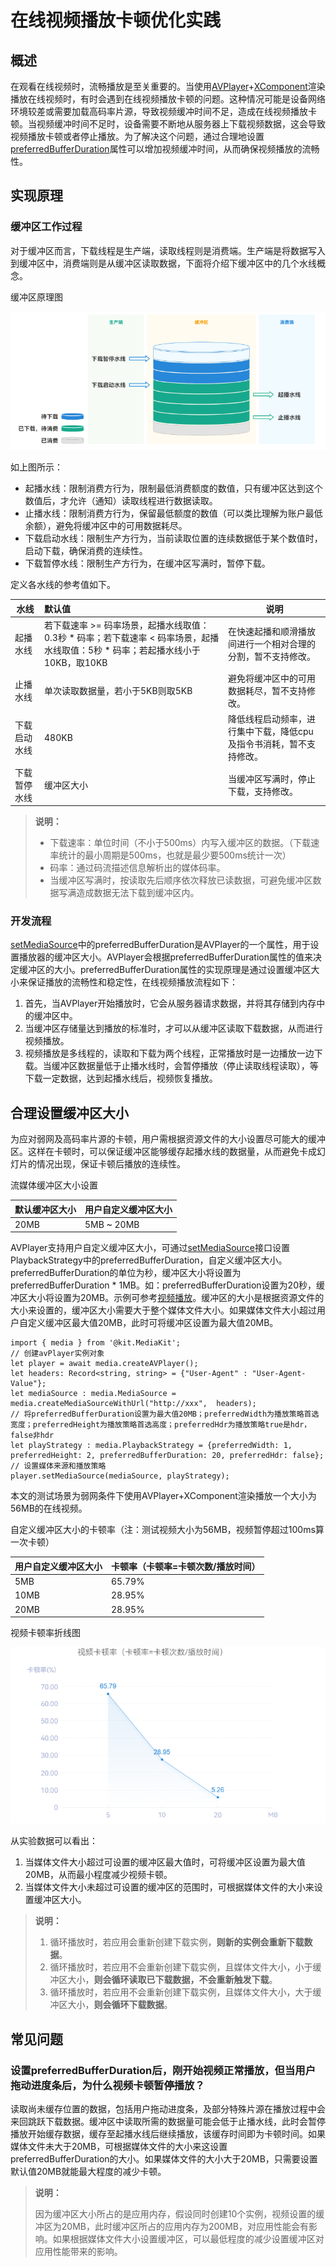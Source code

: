 # 在线视频播放卡顿优化实践

## 概述

在观看在线视频时，流畅播放是至关重要的。当使用[AVPlayer](../reference/apis-media-kit/js-apis-media.md#avplayer9)+[XComponent](../reference/apis-arkui/arkui-ts/ts-basic-components-xcomponent.md)渲染播放在线视频时，有时会遇到在线视频播放卡顿的问题。这种情况可能是设备网络环境较差或需要加载高码率片源，导致视频缓冲时间不足，造成在线视频播放卡顿。当视频缓冲时间不足时，设备需要不断地从服务器上下载视频数据，这会导致视频播放卡顿或者停止播放。为了解决这个问题，通过合理地设置[preferredBufferDuration](../reference/apis-media-kit/js-apis-media.md#playbackstrategy12)属性可以增加视频缓冲时间，从而确保视频播放的流畅性。

## 实现原理

### 缓冲区工作过程

对于缓冲区而言，下载线程是生产端，读取线程则是消费端。生产端是将数据写入到缓冲区中，消费端则是从缓冲区读取数据，下面将介绍下缓冲区中的几个水线概念。

缓冲区原理图  


![online_video_playback_lags_practice](./figures/online_video_playback_lags_practice.PNG)

如上图所示：

- 起播水线：限制消费方行为，限制最低消费额度的数值，只有缓冲区达到这个数值后，才允许（通知）读取线程进行数据读取。
- 止播水线：限制消费方行为，保留最低额度的数值（可以类比理解为账户最低余额），避免将缓冲区中的可用数据耗尽。
- 下载启动水线：限制生产方行为，当前读取位置的连续数据低于某个数值时，启动下载，确保消费的连续性。
- 下载暂停水线：限制生产方行为，在缓冲区写满时，暂停下载。

定义各水线的参考值如下。

| **水线**     | 默认值                                                       | 说明                                                         |
| ------------ | :----------------------------------------------------------- | ------------------------------------------------------------ |
| 起播水线     | 若下载速率 >= 码率场景，起播水线取值：0.3秒 * 码率；若下载速率 < 码率场景，起播水线取值：5秒 * 码率；若起播水线小于10KB，取10KB | 在快速起播和顺滑播放间进行一个相对合理的分割，暂不支持修改。 |
| 止播水线     | 单次读取数据量，若小于5KB则取5KB                             | 避免将缓冲区中的可用数据耗尽，暂不支持修改。                 |
| 下载启动水线 | 480KB                                                        | 降低线程启动频率，进行集中下载，降低cpu及指令书消耗，暂不支持修改。 |
| 下载暂停水线 | 缓冲区大小                                                   | 当缓冲区写满时，停止下载，支持修改。                         |

>**说明：**
>
>- 下载速率：单位时间（不小于500ms）内写入缓冲区的数据。（下载速率统计的最小周期是500ms，也就是最少要500ms统计一次）
>- 码率：通过码流描述信息解析出的媒体码率。
>- 当缓冲区写满时，按读取先后顺序依次释放已读数据，可避免缓冲区数据写满造成数据无法下载到缓冲区内。

### 开发流程

[setMediaSource](../reference/apis-media-kit/js-apis-media.md#setmediasource12)中的preferredBufferDuration是AVPlayer的一个属性，用于设置播放器的缓冲区大小。AVPlayer会根据preferredBufferDuration属性的值来决定缓冲区的大小。preferredBufferDuration属性的实现原理是通过设置缓冲区大小来保证播放的流畅性和稳定性，在线视频播放流程如下：

1. 首先，当AVPlayer开始播放时，它会从服务器请求数据，并将其存储到内存中的缓冲区中。
2. 当缓冲区存储量达到播放的标准时，才可以从缓冲区读取下载数据，从而进行视频播放。
3. 视频播放是多线程的，读取和下载为两个线程，正常播放时是一边播放一边下载。当缓冲区数据量低于止播水线时，会暂停播放（停止读取线程读取），等下载一定数据，达到起播水线后，视频恢复播放。

## 合理设置缓冲区大小

为应对弱网及高码率片源的卡顿，用户需根据资源文件的大小设置尽可能大的缓冲区。这样在卡顿时，可以保证缓冲区能够缓存起播水线的数据量，从而避免卡成幻灯片的情况出现，保证卡顿后播放的连续性。

流媒体缓冲区大小设置

| **默认缓冲区大小** | 用户自定义缓冲区大小 |
| ------------------ | -------------------- |
| 20MB               | 5MB ~ 20MB           |

AVPlayer支持用户自定义缓冲区大小，可通过[setMediaSource](../reference/apis-media-kit/js-apis-media.md#setmediasource12)接口设置PlaybackStrategy中的preferredBufferDuration，自定义缓冲区大小。preferredBufferDuration的单位为秒，缓冲区大小将设置为preferredBufferDuration * 1MB。如：preferredBufferDuration设置为20秒，缓冲区大小将设置为20MB。示例可参考[视频播放](../media/media/video-playback.md)。缓冲区的大小是根据资源文件的大小来设置的，缓冲区大小需要大于整个媒体文件大小。如果媒体文件大小超过用户自定义缓冲区最大值20MB，此时可将缓冲区设置为最大值20MB。

```
import { media } from '@kit.MediaKit';
// 创建avPlayer实例对象
let player = await media.createAVPlayer();
let headers: Record<string, string> = {"User-Agent" : "User-Agent-Value"};
let mediaSource : media.MediaSource = media.createMediaSourceWithUrl("http://xxx",  headers);
// 将preferredBufferDuration设置为最大值20MB；preferredWidth为播放策略首选宽度；preferredHeight为播放策略首选高度；preferredHdr为播放策略true是hdr，false非hdr
let playStrategy : media.PlaybackStrategy = {preferredWidth: 1, preferredHeight: 2, preferredBufferDuration: 20, preferredHdr: false};
// 设置媒体来源和播放策略
player.setMediaSource(mediaSource, playStrategy);
```

本文的测试场景为弱网条件下使用AVPlayer+XComponent渲染播放一个大小为56MB的在线视频。

自定义缓冲区大小的卡顿率（注：测试视频大小为56MB，视频暂停超过100ms算一次卡顿）

| **用户自定义缓冲区大小** | **卡顿率（卡顿率=卡顿次数/播放时间）** |
| ------------------------ | -------------------------------------- |
| 5MB                      | 65.79%                                 |
| 10MB                     | 28.95%                                 |
| 20MB                     | 28.95%                                 |

视频卡顿率折线图  


![online_video_playback_lags_practice_chart](./figures/online_video_playback_lags_practice_chart.PNG)

从实验数据可以看出：

1. 当媒体文件大小超过可设置的缓冲区最大值时，可将缓冲区设置为最大值20MB，从而最小程度减少视频卡顿。
2. 当媒体文件大小未超过可设置的缓冲区的范围时，可根据媒体文件的大小来设置缓冲区大小。

>**说明：**
>
>1. 循环播放时，若应用会重新创建下载实例，**则新的实例会重新下载数据**。
>2. 循环播放时，若应用不会重新创建下载实例，且媒体文件大小，小于缓冲区大小，**则会循环读取已下载数据，不会重新触发下载**。
>3. 循环播放时，若应用不会重新创建下载实例，且媒体文件大小，大于缓冲区大小，**则会循环下载数据**。
>

## 常见问题

### 设置preferredBufferDuration后，刚开始视频正常播放，但当用户拖动进度条后，为什么视频卡顿暂停播放？

读取尚未缓存位置的数据，包括用户拖动进度条，及部分特殊片源在播放过程中会来回跳跃下载数据。缓冲区中读取所需的数据量可能会低于止播水线，此时会暂停播放开始缓存数据，缓存至起播水线后继续播放，该缓存时间即为卡顿时间。如果媒体文件未大于20MB，可根据媒体文件的大小来这设置preferredBufferDuration的大小。如果媒体文件的大小大于20MB，只需要设置默认值20MB就能最大程度的减少卡顿。

>**说明：**
>
>因为缓冲区大小所占的是应用内存，假设同时创建10个实例，视频设置的缓冲区为20MB，此时缓冲区所占的应用内存为200MB，对应用性能会有影响。如果根据媒体文件大小设置缓冲区，可以最低程度的减少设置缓冲区对应用性能带来的影响。